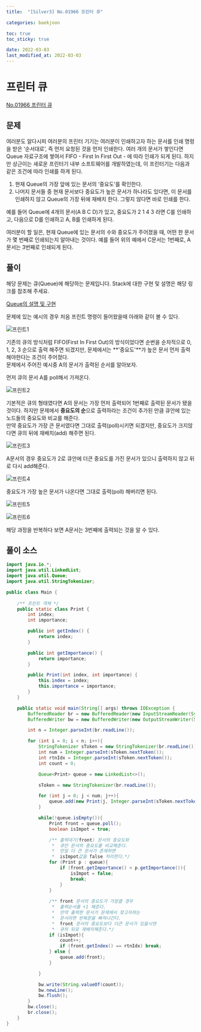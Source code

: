 ```yaml
---
title:  "[Silver3] No.01966 프린터 큐"

categories: baekjoon

toc: true
toc_sticky: true

date: 2022-03-03
last_modified_at: 2022-03-03
---
```


# 프린터 큐

[No.01966 프린터 큐](https://www.acmicpc.net/problem/1966)

## 문제

여러분도 알다시피 여러분의 프린터 기기는 여러분이 인쇄하고자 하는 문서를 인쇄 명령을 받은 ‘순서대로’, 즉 먼저 요청된 것을 먼저 인쇄한다. 여러 개의 문서가 쌓인다면 Queue 자료구조에 쌓여서 FIFO - First In First Out - 에 따라 인쇄가 되게 된다. 하지만 상근이는 새로운 프린터기 내부 소프트웨어를 개발하였는데, 이 프린터기는 다음과 같은 조건에 따라 인쇄를 하게 된다.  

1. 현재 Queue의 가장 앞에 있는 문서의 ‘중요도’를 확인한다.  
2. 나머지 문서들 중 현재 문서보다 중요도가 높은 문서가 하나라도 있다면, 이 문서를 인쇄하지 않고 Queue의 가장 뒤에 재배치 한다. 그렇지 않다면 바로 인쇄를 한다.  

예를 들어 Queue에 4개의 문서(A B C D)가 있고, 중요도가 2 1 4 3 라면 C를 인쇄하고, 다음으로 D를 인쇄하고 A, B를 인쇄하게 된다.  

여러분이 할 일은, 현재 Queue에 있는 문서의 수와 중요도가 주어졌을 때, 어떤 한 문서가 몇 번째로 인쇄되는지 알아내는 것이다. 예를 들어 위의 예에서 C문서는 1번째로, A문서는 3번째로 인쇄되게 된다.

## 풀이

해당 문제는 큐(Queue)에 해당하는 문제입니다.
Stack에 대한 구현 및 설명은 해당 링크를 참조해 주세요.

[Queue의 설명 및 구현](https://dh37789.github.io/algorithm/queue/)

문제에 있는 예시의 경우 처음 프린트 명령이 들어왔을때 아래와 같이 볼 수 있다.

![프린트1]({{site.url}}/assets/image/2022-03-03/print001.PNG)

기존의 큐의 방식처럼 FIFO(First In First Out)의 방식이었다면 순번을 순차적으로 0, 1, 2, 3 순으로 출력 해주면 되겠지만, 문제에서는 **'중요도'**가 높은 문서 먼저 출력 해야한다는 조건이 주어졌다.  
문제에서 주어진 예시중 A의 문서가 출력된 순서를 알아보자.

먼저 큐의 문서 A를 poll해서 가져온다.  

![프린트2]({{site.url}}/assets/image/2022-03-03/print002.PNG)

기본적은 큐의 형태였다면 A의 문서는 가장 먼저 출력되어 1번째로 출력된 문서가 됐을것이다. 하지만 문제에서 **중요도의 순**으로 출력하라는 조건이 추가된 만큼 큐안에 있는 노드들의 중요도와 비교를 해준다.    
만약 중요도가 가장 큰 문서였다면 그대로 출력(poll)시키면 되겠지만, 중요도가 크지않다면 큐의 뒤에 재배치(add) 해주면 된다.

![프린트3]({{site.url}}/assets/image/2022-03-03/print003.PNG)

A문서의 경우 중요도가 2로 큐안에 더큰 중요도를 가진 문서가 있으니 출력하지 않고 뒤로 다시 add해준다.

![프린트4]({{site.url}}/assets/image/2022-03-03/print004.PNG)

중요도가 가장 높은 문서가 나온다면 그대로 출력(poll) 해버리면 된다. 

![프린트5]({{site.url}}/assets/image/2022-03-03/print005.PNG)

![프린트6]({{site.url}}/assets/image/2022-03-03/print006.PNG)

해당 과정을 반복하다 보면 A문서는 3번째에 출력되는 것을 알 수 있다.

## 풀이 소스

```java
import java.io.*;
import java.util.LinkedList;
import java.util.Queue;
import java.util.StringTokenizer;

public class Main {
    
    /** 프린트 객체 */
    public static class Print {
        int index;
        int importance;

        public int getIndex() {
            return index;
        }

        public int getImportance() {
            return importance;
        }

        public Print(int index, int importance) {
            this.index = index;
            this.importance = importance;
        }
    }

    public static void main(String[] args) throws IOException {
        BufferedReader br = new BufferedReader(new InputStreamReader(System.in));
        BufferedWriter bw = new BufferedWriter(new OutputStreamWriter(System.out));

        int n = Integer.parseInt(br.readLine());

        for (int i = 0; i < n; i++){
            StringTokenizer sToken = new StringTokenizer(br.readLine());
            int num = Integer.parseInt(sToken.nextToken());
            int rtnIdx = Integer.parseInt(sToken.nextToken());
            int count = 0;

            Queue<Print> queue = new LinkedList<>();

            sToken = new StringTokenizer(br.readLine());

            for (int j = 0; j < num; j++){
                queue.add(new Print(j, Integer.parseInt(sToken.nextToken())));
            }

            while(!queue.isEmpty()){
                Print front = queue.poll();
                boolean isImpot = true;

                /** 출력대기(front) 문서의 중요도와
                 *  큐안 문서의 중요도를 비교해준다.
                 *  만일 더 큰 문서가 존재하면 
                 *  isImpot값을 false 처리한다.*/
                for (Print p : queue){
                    if (front.getImportance() < p.getImportance()){
                        isImpot = false;
                        break;
                    }
                }
                
                /** front 문서의 중요도가 가장클 경우
                 *  출력순서를 +1 해준다.
                 *  만약 출력한 문서가 문제에서 찾고자하는 
                 *  문서라면 반복문을 빠져나간다. 
                 *  front 문서의 중요도보다 더큰 문서가 있을시엔
                 *  큐의 뒤로 재배치해준다.*/
                if (isImpot){
                    count++;
                    if (front.getIndex() == rtnIdx) break;
                } else {
                    queue.add(front);
                }

            }

            bw.write(String.valueOf(count));
            bw.newLine();
            bw.flush();
        }
        bw.close();
        br.close();
    }
}
```






